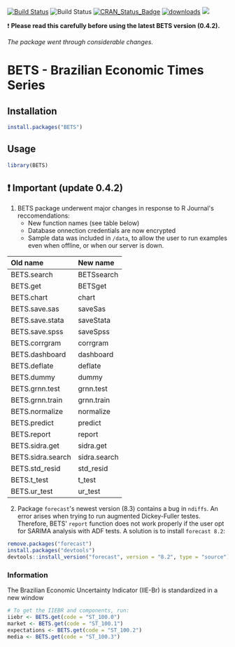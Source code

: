 [![Build Status](https://travis-ci.org/nmecsys/BETS.svg?branch=master)](https://travis-ci.org/nmecsys/BETS) 
![Build Status](https://ci.appveyor.com/api/projects/status/github/nmecsys/BETS?branch=master&svg=true)
[![CRAN_Status_Badge](http://www.r-pkg.org/badges/version/BETS)](https://CRAN.R-project.org/package=BETS) 
[![downloads](http://cranlogs.r-pkg.org/badges/BETS)](http://cran.rstudio.com/web/packages/BETS/index.html)
![](http://cranlogs.r-pkg.org/badges/last-week/BETS?color=blue)

:exclamation: **Please read this carefully before using the latest BETS version (0.4.2).**

*The package went through considerable changes.*

# BETS - Brazilian Economic Times Series

## Installation

```R
install.packages("BETS") 
```
## Usage

```R
library(BETS)
```

## :exclamation: Important (update 0.4.2)

1. BETS package underwent major changes in response to R Journal's reccomendations:
    - New function names (see table below)
    - Database onnection credentials are now encrypted
    - Sample data was included in `/data`, to allow the user to run examples even when offline, or when our server is down.

  |Old name  | New name   |  
  |:---------|:----------|
  |BETS.search|BETSsearch|
  |BETS.get|BETSget|
  |BETS.chart|chart|
  |BETS.save.sas|saveSas|
  |BETS.save.stata|saveStata|
  |BETS.save.spss|saveSpss|
  |BETS.corrgram|corrgram|
  |BETS.dashboard|dashboard|
  |BETS.deflate|deflate|
  |BETS.dummy|dummy|
  |BETS.grnn.test|grnn.test|
  |BETS.grnn.train|grnn.train|
  |BETS.normalize|normalize|
  |BETS.predict|predict|
  |BETS.report|report|
  |BETS.sidra.get|sidra.get|
  |BETS.sidra.search|sidra.search|
  |BETS.std_resid|std_resid|
  |BETS.t_test|t_test|
  |BETS.ur_test|ur_test|
    
2. Package `forecast`'s newest version (8.3) contains a bug in `ndiffs`. An error arises when trying to run augmented Dickey-Fuller testes. Therefore, BETS' `report` function does not work properly if the user opt for SARIMA analysis with ADF tests. A solution is to install `forecast 8.2`:

```R
remove.packages("forecast")
install.packages("devtools")
devtools::install_version("forecast", version = "8.2", type = "source")
```

### Information
 
 The Brazilian Economic Uncertainty Indicator (IIE-Br) is standardized in a new window
 
   ```R
   # To get the IIEBR and components, run:
   iiebr <- BETS.get(code = "ST_100.0")
   market <- BETS.get(code = "ST_100.1")
   expectations <- BETS.get(code = "ST_100.2")
   media <- BETS.get(code = "ST_100.3")
   ```




